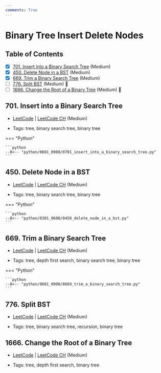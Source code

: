 ```yaml
---
comments: True
---
```


# Binary Tree Insert Delete Nodes

## Table of Contents

- [x] [701. Insert into a Binary Search Tree](https://leetcode.cn/problems/insert-into-a-binary-search-tree/) (Medium)
- [x] [450. Delete Node in a BST](https://leetcode.cn/problems/delete-node-in-a-bst/) (Medium)
- [x] [669. Trim a Binary Search Tree](https://leetcode.cn/problems/trim-a-binary-search-tree/) (Medium)
- [ ] [776. Split BST](https://leetcode.cn/problems/split-bst/) (Medium) 👑
- [ ] [1666. Change the Root of a Binary Tree](https://leetcode.cn/problems/change-the-root-of-a-binary-tree/) (Medium) 👑

## 701. Insert into a Binary Search Tree

-   [LeetCode](https://leetcode.com/problems/insert-into-a-binary-search-tree/) | [LeetCode CH](https://leetcode.cn/problems/insert-into-a-binary-search-tree/) (Medium)

-   Tags: tree, binary search tree, binary tree

=== "Python"

    ```python
    --8<-- "python/0601_0900/0701_insert_into_a_binary_search_tree.py"
    ```



## 450. Delete Node in a BST

-   [LeetCode](https://leetcode.com/problems/delete-node-in-a-bst/) | [LeetCode CH](https://leetcode.cn/problems/delete-node-in-a-bst/) (Medium)

-   Tags: tree, binary search tree, binary tree

=== "Python"

    ```python
    --8<-- "python/0301_0600/0450_delete_node_in_a_bst.py"
    ```



## 669. Trim a Binary Search Tree

-   [LeetCode](https://leetcode.com/problems/trim-a-binary-search-tree/) | [LeetCode CH](https://leetcode.cn/problems/trim-a-binary-search-tree/) (Medium)

-   Tags: tree, depth first search, binary search tree, binary tree

=== "Python"

    ```python
    --8<-- "python/0601_0900/0669_trim_a_binary_search_tree.py"
    ```



## 776. Split BST

-   [LeetCode](https://leetcode.com/problems/split-bst/) | [LeetCode CH](https://leetcode.cn/problems/split-bst/) (Medium)

-   Tags: tree, binary search tree, recursion, binary tree


## 1666. Change the Root of a Binary Tree

-   [LeetCode](https://leetcode.com/problems/change-the-root-of-a-binary-tree/) | [LeetCode CH](https://leetcode.cn/problems/change-the-root-of-a-binary-tree/) (Medium)

-   Tags: tree, depth first search, binary tree
